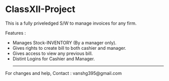 # ClassXII-Project

This is a fully priveledged S/W to manage invoices for any firm.

Features :
<ul>
  <li> Manages Stock-INVENTORY (By a manager only).
  <li> Gives rights to create bill to both cashier and manager.
  <li> Gives access to view any previous bill.
  <li> Distint Logins for Cashier and Manager.
  <hr>
   </ul>
For changes and help, Contact : vanshg395@gmail.com
